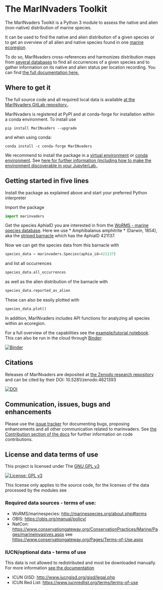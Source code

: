 # The MarINvaders Toolkit

The MarINvaders Toolkit is a Python 3 module to assess the native and alien (non-native) distribution of marine species.

It can be used to find the native and alien distribution of a given species or to get an overview of all alien and native species found in one [marine ecoregion](https://academic.oup.com/bioscience/article/57/7/573/238419). 

To do so, MarINvaders cross-references and harmonizes distribution maps from [several databases](https://marinvaders.gitlab.io/marinvaders/data_background/) to find all occurrences of a given species and to gather information on its native and alien status per location recording. 
You can find [the full documentation here.](https://marinvaders.gitlab.io/marinvaders/)


## Where to get it

The full source code and all required local data is available [at the MarINvaders GitLab repository.](https://gitlab.com/dlab-indecol/marinvaders).

MarINvaders is registered at PyPI and at conda-forge for installation within a conda environment.
To install use

    pip install MarINvaders --upgrade
    
    
and when using conda:

    conda install -c conda-forge MarINvaders

We recommend to install the package in a [virtual environment](https://docs.python.org/3/library/venv.html) or [conda environment](https://docs.conda.io/projects/conda/en/latest/user-guide/tasks/manage-environments.html). See [here for further information (including how to make the environment discoverable in your JupyterLab.](https://marinvaders.gitlab.io/marinvaders/install/).


## Getting started in five lines

Install the package as explained above and start your preferred Python interpreter

Import the package

``` python
import marinvaders
```

Get the species AphiaID you are interested in from the [WoRMS - marine species database](https://www.marinespecies.org/index.php). Here we use * Amphibalanus amphitrite * (Darwin, 1854), aka the [striped barnacle](https://www.marinespecies.org/aphia.php?p=taxdetails&id=421137) which has the AphiaID 421137.

Now we can get the species data from this barnacle with

``` python
species_data = marinvaders.Species(aphia_id=421137)
```

and list all occurrences 

``` python
species_data.all_occurrences
```

as well as the alien distribution of the barnacle with

``` python
species_data.reported_as_alien
```

These can also be easily plotted with

``` python
species_data.plot()
```

In addition, MarINvaders includes API functions for analyzing all species within an ecoregion.

For a full overview of the capabilities see the [example/tutorial notebook](https://marinvaders.gitlab.io/marinvaders/marinvaders_tutorial/). 
This can also be run in the cloud through [Binder](https://mybinder.org/):

[![Binder](https://mybinder.org/badge_logo.svg)](https://mybinder.org/v2/gl/marinvaders%2Fmarinvaders/master?filepath=%2Fdocs%2Fmarinvaders_tutorial.ipynb)


## Citations

Releases of MarINvaders are deposited at [the Zenodo research repository](https://zenodo.org/) and can be cited by their DOI: 10.5281/zenodo.4621393

[![DOI](https://zenodo.org/badge/DOI/10.5281/zenodo.4621393.svg)](https://doi.org/10.5281/zenodo.4621393)


## Communication, issues, bugs and enhancements

Please use the [issue tracker](https://gitlab.com/marinvaders/marinvaders/-/issues) for documenting bugs, proposing enhancements and all other communication related to marinvaders. 
See [the Contribution section of the docs](https://marinvaders.gitlab.io/marinvaders/contributing/) for further information on code contributions.
 

## License and data terms of use

This project is licensed under The [GNU GPL v3](LICENSE)

[![License: GPL v3](https://img.shields.io/badge/License-GPLv3-blue.svg)](https://www.gnu.org/licenses/gpl-3.0)

This license only applies to the source code, for the licenses of the data processed by the modules see

### Required data sources - terms of use:

- WoRMS/marinespecies: http://marinespecies.org/about.php#terms
- OBIS: https://obis.org/manual/policy/
- NatCon: https://www.conservationgateway.org/ConservationPractices/Marine/Pages/marineinvasives.aspx see https://www.conservationgateway.org/Pages/Terms-of-Use.aspx

### IUCN/optional data - terms of use

This data is not allowed to redistributed and most be downloaded manually. For more information [see the documentation](https://marinvaders.gitlab.io/marinvaders/iucn_data/)

- ICUN GISD: http://www.iucngisd.org/gisd/legal.php
- ICUN Red List: https://www.iucnredlist.org/terms/terms-of-use
